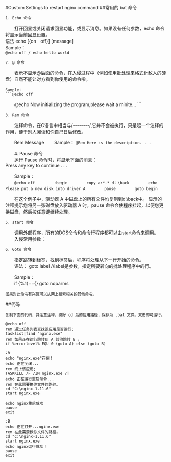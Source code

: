 #Custom Settings to restart nginx command
##常用的 bat 命令

    1. Echo 命令
　　打开回显或关闭请求回显功能，或显示消息。如果没有任何参数，echo 命令将显示当前回显设置。   
    语法   echo [{on　off}] [message]    
    Sample：    
    ```@echo off / echo hello world```
    
    2. @ 命令
　　表示不显示@后面的命令，在入侵过程中（例如使用批处理来格式化敌人的硬盘）自然不能让对方看到你使用的命令啦。
    
    Sample：  
    ```@echo off    
　　@echo Now initializing the program,please wait a minite...  ``` 
        
    3. Rem 命令
　　注释命令，在C语言中相当与/*--------*/,它并不会被执行，只是起一个注释的作用，便于别人阅读和你自己日后修改。
    
　　Rem Message
　　Sample：
   ``` @Rem Here is the description. . .     ```

　　4. Pause 命令  
　　运行 Pause 命令时，将显示下面的消息：    
    Press any key to continue . . .     
    
　　Sample：    
　　```@echo off    
　　:begin    
　　copy a:*.* d：\back    
　　echo Please put a new disk into driver A    
　　pause    
　　goto begin  ```
     
　　在这个例子中，驱动器 A 中磁盘上的所有文件均复制到d:\back中。
    显示的注释提示您将另一张磁盘放入驱动器 A 时，pause 命令会使程序挂起，以便您更换磁盘，然后按任意键继续处理。
    
    5. start 命令
　　调用外部程序，所有的DOS命令和命令行程序都可以由start命令来调用。    
　　入侵常用参数：
    
    6. Goto 命令
　　指定跳转到标签，找到标签后，程序将处理从下一行开始的命令。    
　　语法：
    goto label //label是参数，指定所要转向的批处理程序中的行。

　　Sample：    
　　if {%1}=={} goto noparms
    
    如果对此命令有兴趣可以从网上搜索相关的其他命令。

##代码
    
    复制下面的代码，并注意注释，换好 cd 后的应用路径，保存为 .bat 文件。双击即可运行。

    @echo off
    rem 通过任务列表查找该应用是否运行;
    tasklist|find "nginx.exe"
    rem 如果正在运行跳转到 A 其他跳转 B ;
    if %errorlevel% EQU 0 (goto A) else (goto B)

    :A
    echo "nginx.exe"存在！
    echo 正在关闭...
    rem 终止该应用;
    TASKKILL /F /IM nginx.exe /T
    echo 正在运行重启命令...
    rem 在此需要换你文件的路径。
    cd "C:\nginx-1.11.6"
    start nginx.exe

    echo nginx重启成功
    pause
    exit

    :B
    echo 正在打开...nginx.exe
    rem 在此需要换你文件的路径。
    cd "C:\nginx-1.11.6"
    start nginx.exe
    echo nginx运行成功！
    pause
    exit
